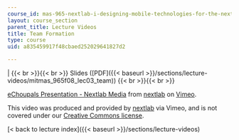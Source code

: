 ```yaml
---
course_id: mas-965-nextlab-i-designing-mobile-technologies-for-the-next-billion-users-fall-2008
layout: course_section
parent_title: Lecture Videos
title: Team Formation
type: course
uid: a835459917f48cbaed252029641827d2

---
```


|  {{< br >}}{{< br >}} Slides ([PDF]({{< baseurl >}}/sections/lecture-videos/mitmas_965f08_lec03_team)) {{< br >}}{{< br >}}  

[eChoupals Presentation - Nextlab Media](https://vimeo.com/5337368) from [nextlab](https://vimeo.com/5337368) on [Vimeo](https://vimeo.com).

This video was produced and provided by [nextlab](http://vimeo.com/nextlab) via Vimeo, and is not covered under our [Creative Commons license](/terms/#cc).

[< back to lecture index]({{< baseurl >}}/sections/lecture-videos)